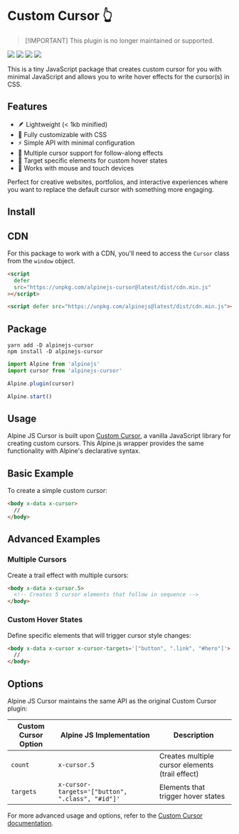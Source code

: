 # Custom Cursor 👆

> [!IMPORTANT] This plugin is no longer maintained or supported.

![](https://img.shields.io/bundlephobia/min/alpinejs-cursor)
![](https://img.shields.io/npm/v/alpinejs-cursor)
![](https://img.shields.io/npm/dt/alpinejs-cursor)
![](https://img.shields.io/github/license/markmead/alpinejs-cursor)

This is a tiny JavaScript package that creates custom cursor for you with
minimal JavaScript and allows you to write hover effects for the cursor(s) in
CSS.

## Features

- 🪶 Lightweight (< 1kb minified)
- 🎨 Fully customizable with CSS
- ⚡ Simple API with minimal configuration
- 🔄 Multiple cursor support for follow-along effects
- 🎯 Target specific elements for custom hover states
- 📱 Works with mouse and touch devices

Perfect for creative websites, portfolios, and interactive experiences where you
want to replace the default cursor with something more engaging.

## Install

## CDN

For this package to work with a CDN, you'll need to access the `Cursor` class
from the `window` object.

```html
<script
  defer
  src="https://unpkg.com/alpinejs-cursor@latest/dist/cdn.min.js"
></script>

<script defer src="https://unpkg.com/alpinejs@latest/dist/cdn.min.js"></script>
```

## Package

```shell
yarn add -D alpinejs-cursor
npm install -D alpinejs-cursor
```

```js
import Alpine from 'alpinejs'
import cursor from 'alpinejs-cursor'

Alpine.plugin(cursor)

Alpine.start()
```

## Usage

Alpine JS Cursor is built upon
[Custom Cursor](https://github.com/markmead/custom-cursor), a vanilla JavaScript
library for creating custom cursors. This Alpine.js wrapper provides the same
functionality with Alpine's declarative syntax.

## Basic Example

To create a simple custom cursor:

```html
<body x-data x-cursor>
  //
</body>
```

## Advanced Examples

### Multiple Cursors

Create a trail effect with multiple cursors:

```html
<body x-data x-cursor.5>
  <!-- Creates 5 cursor elements that follow in sequence -->
</body>
```

### Custom Hover States

Define specific elements that will trigger cursor style changes:

```html
<body x-data x-cursor x-cursor-targets='["button", ".link", "#hero"]'>
  //
</body>
```

## Options

Alpine JS Cursor maintains the same API as the original Custom Cursor plugin:

| Custom Cursor Option | Alpine JS Implementation                         | Description                                     |
| -------------------- | ------------------------------------------------ | ----------------------------------------------- |
| `count`              | `x-cursor.5`                                     | Creates multiple cursor elements (trail effect) |
| `targets`            | `x-cursor-targets='["button", ".class", "#id"]'` | Elements that trigger hover states              |

For more advanced usage and options, refer to the
[Custom Cursor documentation](https://github.com/markmead/custom-cursor).
